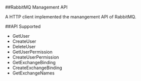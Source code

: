 ##RabbitMQ Management API 

A HTTP client implemented the manangement API of RabbitMQ.

##API Supported

- GetUser
- CreateUser
- DeleteUser
- GetUserPermission
- CreateUserPermission
- GetExchangeBinding
- CreateExchangeBinding
- GetExchangeNames